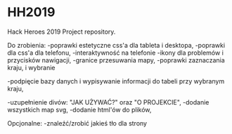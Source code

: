 # HH2019
Hack Heroes 2019 Project repository.

Do zrobienia:
  -poprawki estetyczne css'a dla tableta i desktopa,
  -poprawki dla css'a dla telefonu,
  -interaktywność na telefonie
  -ikony dla problemów i przycisków nawigacji,
  -granice przesuwania mapy,
  -poprawki zaznaczania kraju, i wybranie
  
  -podpięcie bazy danych i wypisywanie informacji do tabeli przy wybranym kraju,
  
  -uzupełnienie divów: "JAK UŻYWAĆ?" oraz "O PROJEKCIE",
  -dodanie wszystkich map svg,
  -dodanie html'ów do plików,
  
Opcjonalne:
  -znaleźć/zrobić jakieś tło dla strony
